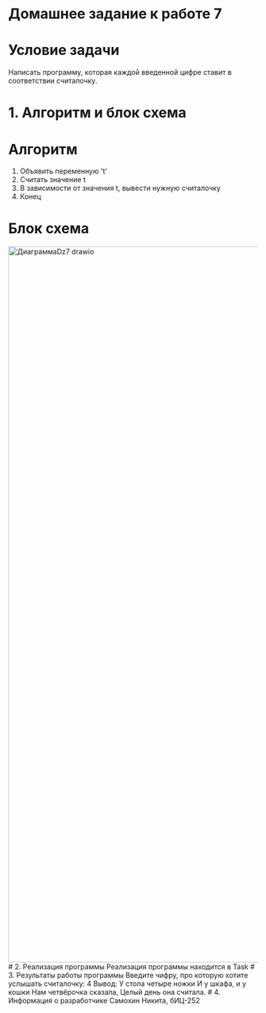 # Домашнее задание к работе 7
# Условие задачи 
Написать программу, которая каждой введенной цифре ставит в соответствии считалочку.
# 1. Алгоритм и блок схема 
# Алгоритм
1. Объявить переменную 't'
2. Считать значение t
3. В зависимости от значения t, вывести нужную считалочку
4. Конец
# Блок схема
<img width="598" height="1441" alt="ДиаграммаDz7 drawio" src="https://github.com/user-attachments/assets/a88323cc-9f6e-42e8-994b-39421a878292" />
# 2. Реализация программы 
Реализация программы находится в Task
# 3. Результаты работы программы 
Введите чифру, про которую хотите услышать считалочку: 4
Вывод:
У стола четыре ножки
И у шкафа, и у кошки
Нам четвёрочка сказала,
Целый день она считала.
# 4. Информация о разработчике 
Самохин Никита, бИЦ-252
